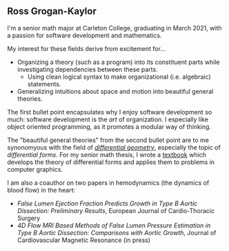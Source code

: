 ## Ross Grogan-Kaylor

I'm a senior math major at Carleton College, graduating in March 2021, with a passion for software development and mathematics.

My interest for these fields derive from excitement for...

- Organizing a theory (such as a program) into its constituent parts while investigating dependencies between these parts.
    - Using clean logical syntax to make organizational (i.e. algebraic) statements.
- Generalizing intuitions about space and motion into beautiful general theories. 

The first bullet point encapsulates why I enjoy software development so much: software development is the *art* of organization. I especially like object oriented programming, as it promotes a modular way of thinking.

The "beautiful general theories" from the second bullet point are to me synonomyous with the field of [*differential geometry*](https://en.wikipedia.org/wiki/Differential_geometry), especially the topic of *differential forms*. For my senior math thesis, I wrote a [textbook](https://github.com/rossgk2/tensors__differential_forms__computer_graphics) which develops the theory of differential forms and applies them to problems in computer graphics.

I am also a coauthor on two papers in hemodynamics (the dynamics of blood flow) in the heart:
- *False Lumen Ejection Fraction Predicts Growth in Type B Aortic Dissection: Preliminary Results*, European Journal of Cardio-Thoracic Surgery
- *4D Flow MRI Based Methods of False Lumen Pressure Estimation in Type B Aortic Dissection: Comparisons with Aortic Growth*, Journal of Cardiovascular Magnetic Resonance (in press)
